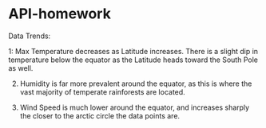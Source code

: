 # API-homework

Data Trends:

1: Max Temperature decreases as Latitude increases. There is a slight dip in temperature below the equator as the Latitude heads toward the South Pole as well.

2. Humidity is far more prevalent around the equator, as this is where the vast majority of temperate rainforests are located.

3. Wind Speed is much lower around the equator, and increases sharply the closer to the arctic circle the data points are.
